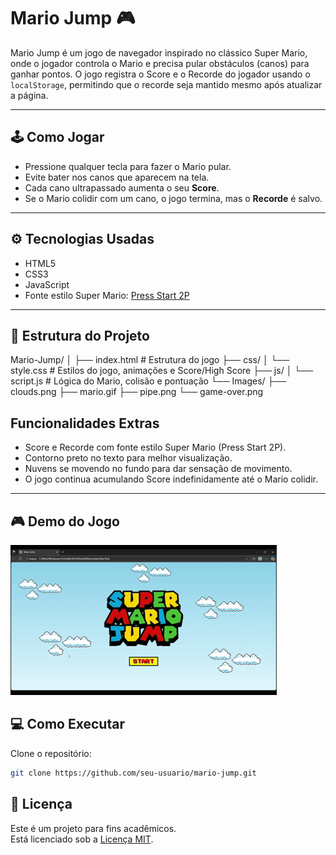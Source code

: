 # Mario Jump 🎮

Mario Jump é um jogo de navegador inspirado no clássico Super Mario, onde o jogador controla o Mario e precisa pular obstáculos (canos) para ganhar pontos. O jogo registra o Score e o Recorde do jogador usando o `localStorage`, permitindo que o recorde seja mantido mesmo após atualizar a página.

---

## 🕹️ Como Jogar

- Pressione qualquer tecla para fazer o Mario pular.  
- Evite bater nos canos que aparecem na tela.  
- Cada cano ultrapassado aumenta o seu **Score**.  
- Se o Mario colidir com um cano, o jogo termina, mas o **Recorde** é salvo.

---

## ⚙️ Tecnologias Usadas

- HTML5
- CSS3
- JavaScript
- Fonte estilo Super Mario: [Press Start 2P](https://fonts.google.com/specimen/Press+Start+2P)

---

## 📂 Estrutura do Projeto
Mario-Jump/
│
├── index.html # Estrutura do jogo
├── css/
│ └── style.css # Estilos do jogo, animações e Score/High Score
├── js/
│ └── script.js # Lógica do Mario, colisão e pontuação
└── Images/
├── clouds.png
├── mario.gif
├── pipe.png
└── game-over.png

## Funcionalidades Extras

- Score e Recorde com fonte estilo Super Mario (Press Start 2P).
- Contorno preto no texto para melhor visualização.
- Nuvens se movendo no fundo para dar sensação de movimento.
- O jogo continua acumulando Score indefinidamente até o Mario colidir.

---

## 🎮 Demo do Jogo

![Mario Jump Gameplay](./Images/MarioJumpV2.gif)

## 💻 Como Executar

Clone o repositório:
```bash
git clone https://github.com/seu-usuario/mario-jump.git
```
## 📜 Licença

Este é um projeto para fins acadêmicos.  
Está licenciado sob a [Licença MIT](https://opensource.org/licenses/MIT).


